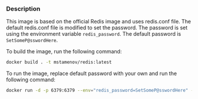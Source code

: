 ### Description
This image is based on the official Redis image and uses redis.conf file. The default redis.conf file is modified to set the password. The password is set using the environment variable `redis_password`. The default password is `SetSomeP@sswordHere`.

To build the image, run the following command:
```bash
docker build . -t mstamenov/redis:latest
```  
To run the image, replace default password with your own and run the following command:
```bash
docker run -d -p 6379:6379 --env="redis_password=SetSomeP@sswordHere" --name redis mstamenov/redis:latest
```
